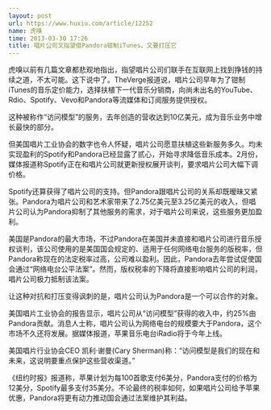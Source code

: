 ```yaml
---
layout: post
url: https://www.huxiu.com/article/12252
name: 虎嗅
time: 2013-03-30 17:26
title: 唱片公司又指望借Pandora钳制iTunes，又要打压它
---
```

虎嗅以前有几篇文章都悲观地指出，指望唱片公司们联手在互联网上找到挣钱的持续之道，不太可能。这下说中了。TheVerge报道说，唱片公司早年为了钳制iTunes的音乐定价能力，选择扶植下一代音乐分销商，向尚未出名的YouTube、Rdio、Spotify、Vevo和Pandora等流媒体和订阅服务提供授权。

这种被称作“访问模型”的服务，去年创造的营收达到10亿美元，成为音乐业务中增长最快的部分。

但美国唱片工业协会的数字也令人怀疑，唱片公司愿意扶植这些新服务多久。均未实现盈利的Spotify和Pandora已经显露了贰心，开始寻求降低音乐成本。2月份，媒体报道称Spotify正在和唱片公司就更新授权展开谈判，要求唱片公司大幅下调价格。

Spotify还算获得了唱片公司的支持。但Pandora跟唱片公司的关系却既暧昧又紧张。Pandora为唱片公司和艺术家带来了2.75亿美元至3.25亿美元的收入，但唱片公司认为Pandora抑制了其他服务的需求，对于唱片公司来说，这些服务更加盈利。

美国是Pandora的最大市场，不过Pandora在美国并未直接和唱片公司进行音乐授权谈判，该公司使用的是美国国会规定的、适用于任何网络电台服务的版税率，但Pandora称现在的法定税率过高，公司难以盈利。因此，Pandora去年尝试促使国会通过“网络电台公平法案”。然而，版权税率的下降将直接影响唱片公司的利润，唱片公司极力抵制该法案。

让这种对抗和打压变得讽刺的是，唱片公司认为Pandora是一个可以合作的对象。

美国唱片工业协会的报告显示，唱片公司从“访问模型”获得的收入中，约25%由Pandora贡献。消息人士称，唱片公司认为网络电台的规模要大于Pandora，这个市场不久还将发展。据媒体报道，苹果音乐电台iRadio将于今年上线。

美国唱片行业协会CEO 凯利·谢曼(Cary Sherman)称：“访问模型是我们的现在和未来，这说明要重点保护这些营收渠道。”

《纽约时报》报道称，苹果计划为每100首歌支付6美分，Pandora支付的价格为12美分，Spotify最多支付35美分。不论最终的税率如何，如果唱片公司给予苹果优惠，Pandora将更有动力推动国会通过法案维护其利益。

